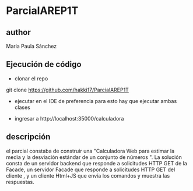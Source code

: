 # ParcialAREP1T

## author

Maria Paula Sánchez

## Ejecución de código

- clonar el repo

git clone https://github.com/hakki17/ParcialAREP1T

- ejecutar en el IDE  de preferencia
para esto hay que ejecutar ambas clases 

- ingresar a http://localhost:35000/calculadora

## descripción

el parcial constaba de construir una "Calculadora Web para estimar la media y la desviación estándar de un conjunto de números ". La solución consta de un servidor backend que responde a solicitudes HTTP GET de la Facade, un servidor Facade que responde a solicitudes HTTP GET del cliente , y un cliente Html+JS que envía los comandos y muestra las respuestas.


